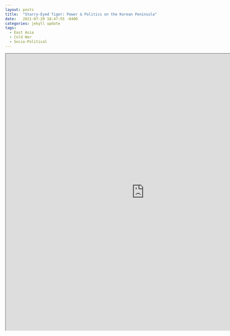 ```yaml
---
layout: posts
title:  "Starry-Eyed Tiger: Power & Politics on the Korean Peninsula"
date:   2021-07-29 18:47:55 -0400
categories: jekyll update
tags:
  - East Asia
  - Cold War
  - Socio-Political
---
```



<iframe src="https://drive.google.com/file/d/1B9COkES5lsskzsG4U12ON5WPpWnzTKr7/preview" width="900" height="900" allow="autoplay"></iframe>